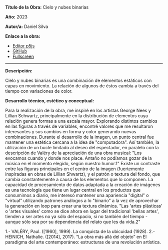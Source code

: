 **Título de la Obra:** Cielo y nubes binarias

**Año:** 2023

**Autor/a:** Daniel Silva

**Enlace a la obra:**

- [Editor p5js](https://editor.p5js.org/danavlis/sketches/7X693njSC)
- [GitHub](https://github.com/danavlis420/tp-1)
- [Fullscreen](https://danavlis420.github.io/tp-1/)
---
**Descripción:**

Cielo y nubes binarias es una combinación de elementos estáticos con capas en movimiento. La relación de algunos de éstos cambia a través del tiempo con variaciones de color.

**Desarrollo técnico, estético y conceptual:**

Para la realización de la obra, me inspiré en los artistas George Nees y Lillian Schwartz, principalmente en la distribución de elementos cuya relación genera formas a una escala mayor.
Explorando distintos cambios en las figuras a través de variables, encontré valores que me resultaron interesantes y sus cambios en forma y color generando nuevas combinaciones.
Durante el desarrollo de la imagen, un punto central fue mantener una estética cercana a la idea de "computadora". Así también, la utilización de un bucle limitado al deseo del espectador, en paralelo con la descripción de Valéry de la apreciación de una obra musical:
"Los evocamos cuando y donde nos place. Antaño no podíamos gozar de la música en el momento elegido, según nuestro humor.1"
Existe un contraste entre las figuras principales en el centro de la imagen (fuertemente inspiradas en obras de Lillian Shwartz), y el patrón o textura del fondo, que cambia constantemente a causa de los elementos que lo componen. La capacidad de procesamiento de datos adaptada a la creación de imágenes es una tecnología que tiene un lugar central en los productos que consumimos a diario, me interesó mantener una apariencia "digital" o "virtual" utilizando patrones análogos a lo "binario" a la vez de aprovechar la generación en loop para crear una textura dinámica.
"Las 'artes plásticas' o 'artes visuales' como se dice ahora en lugar del tradicional 'bellas artes', tienden a ser artes no ya sólo del espacio, si no también del tiempo -aunque sólo sea por su dependencia del relato que les da vida.2"

1.- VALÉRY, Paul. ([1960], 1999). La conquista de la ubicuidad (1928).
2.- HEINICH, Nathalie. ([2014], 2017). “La obra más allá del objeto” en El
paradigma del arte contemporáneo: estructuras de una revolución artística.